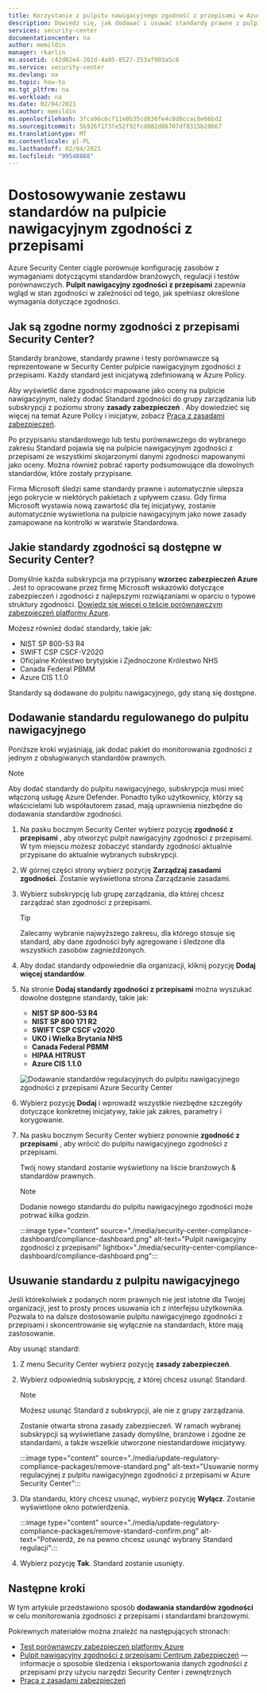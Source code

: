 ```yaml
---
title: Korzystanie z pulpitu nawigacyjnego zgodność z przepisami w Azure Security Center
description: Dowiedz się, jak dodawać i usuwać standardy prawne z pulpitu nawigacyjnego zgodność z przepisami w Security Center
services: security-center
documentationcenter: na
author: memildin
manager: rkarlin
ms.assetid: c42d02e4-201d-4a95-8527-253af903a5c6
ms.service: security-center
ms.devlang: na
ms.topic: how-to
ms.tgt_pltfrm: na
ms.workload: na
ms.date: 02/04/2021
ms.author: memildin
ms.openlocfilehash: 3fca96c6cf11e0b35cd830fe4c0d8ccac8e66bd2
ms.sourcegitcommit: 5b926f173fe52f92fcd882d86707df8315b28667
ms.translationtype: MT
ms.contentlocale: pl-PL
ms.lasthandoff: 02/04/2021
ms.locfileid: "99548868"
---
```

# <a name="customize-the-set-of-standards-in-your-regulatory-compliance-dashboard"></a>Dostosowywanie zestawu standardów na pulpicie nawigacyjnym zgodności z przepisami

Azure Security Center ciągle porównuje konfigurację zasobów z wymaganiami dotyczącymi standardów branżowych, regulacji i testów porównawczych. **Pulpit nawigacyjny zgodności z przepisami** zapewnia wgląd w stan zgodności w zależności od tego, jak spełniasz określone wymagania dotyczące zgodności.


## <a name="how-are-regulatory-compliance-standards-represented-in-security-center"></a>Jak są zgodne normy zgodności z przepisami Security Center?

Standardy branżowe, standardy prawne i testy porównawcze są reprezentowane w Security Center pulpicie nawigacyjnym zgodności z przepisami. Każdy standard jest inicjatywą zdefiniowaną w Azure Policy.

Aby wyświetlić dane zgodności mapowane jako oceny na pulpicie nawigacyjnym, należy dodać Standard zgodności do grupy zarządzania lub subskrypcji z poziomu strony **zasady zabezpieczeń** . Aby dowiedzieć się więcej na temat Azure Policy i inicjatyw, zobacz [Praca z zasadami zabezpieczeń](tutorial-security-policy.md).

Po przypisaniu standardowego lub testu porównawczego do wybranego zakresu Standard pojawia się na pulpicie nawigacyjnym zgodności z przepisami ze wszystkimi skojarzonymi danymi zgodności mapowanymi jako oceny. Można również pobrać raporty podsumowujące dla dowolnych standardów, które zostały przypisane.

Firma Microsoft śledzi same standardy prawne i automatycznie ulepsza jego pokrycie w niektórych pakietach z upływem czasu. Gdy firma Microsoft wystawia nową zawartość dla tej inicjatywy, zostanie automatycznie wyświetlona na pulpicie nawigacyjnym jako nowe zasady zamapowane na kontrolki w warstwie Standardowa.


## <a name="what-regulatory-compliance-standards-are-available-in-security-center"></a>Jakie standardy zgodności są dostępne w Security Center?

Domyślnie każda subskrypcja ma przypisany **wzorzec zabezpieczeń Azure** . Jest to opracowane przez firmę Microsoft wskazówki dotyczące zabezpieczeń i zgodności z najlepszymi rozwiązaniami w oparciu o typowe struktury zgodności. [Dowiedz się więcej o teście porównawczym zabezpieczeń platformy Azure](../security/benchmarks/introduction.md).

Możesz również dodać standardy, takie jak:

- NIST SP 800-53 R4
- SWIFT CSP CSCF-V2020
- Oficjalne Królestwo brytyjskie i Zjednoczone Królestwo NHS
- Canada Federal PBMM
- Azure CIS 1.1.0

Standardy są dodawane do pulpitu nawigacyjnego, gdy staną się dostępne.


## <a name="add-a-regulatory-standard-to-your-dashboard"></a>Dodawanie standardu regulowanego do pulpitu nawigacyjnego

Poniższe kroki wyjaśniają, jak dodać pakiet do monitorowania zgodności z jednym z obsługiwanych standardów prawnych.

> [!NOTE]
> Aby dodać standardy do pulpitu nawigacyjnego, subskrypcja musi mieć włączoną usługę Azure Defender. Ponadto tylko użytkownicy, którzy są właścicielami lub współautorem zasad, mają uprawnienia niezbędne do dodawania standardów zgodności. 

1. Na pasku bocznym Security Center wybierz pozycję **zgodność z przepisami** , aby otworzyć pulpit nawigacyjny zgodności z przepisami. W tym miejscu możesz zobaczyć standardy zgodności aktualnie przypisane do aktualnie wybranych subskrypcji.   

1. W górnej części strony wybierz pozycję **Zarządzaj zasadami zgodności**. Zostanie wyświetlona strona Zarządzanie zasadami.

1. Wybierz subskrypcję lub grupę zarządzania, dla której chcesz zarządzać stan zgodności z przepisami. 

    > [!TIP]
    > Zalecamy wybranie najwyższego zakresu, dla którego stosuje się standard, aby dane zgodności były agregowane i śledzone dla wszystkich zasobów zagnieżdżonych. 

1. Aby dodać standardy odpowiednie dla organizacji, kliknij pozycję **Dodaj więcej standardów**. 

1. Na stronie **Dodaj standardy zgodności z przepisami** można wyszukać dowolne dostępne standardy, takie jak:

    - **NIST SP 800-53 R4**
    - **NIST SP 800 171 R2**
    - **SWIFT CSP CSCF v2020**
    - **UKO i Wielka Brytania NHS**
    - **Canada Federal PBMM**
    - **HIPAA HITRUST**
    - **Azure CIS 1.1.0**
    
    ![Dodawanie standardów regulacyjnych do pulpitu nawigacyjnego zgodności z przepisami Azure Security Center](./media/update-regulatory-compliance-packages/dynamic-regulatory-compliance-additional-standards.png)

1. Wybierz pozycję **Dodaj** i wprowadź wszystkie niezbędne szczegóły dotyczące konkretnej inicjatywy, takie jak zakres, parametry i korygowanie.

1. Na pasku bocznym Security Center wybierz ponownie **zgodność z przepisami** , aby wrócić do pulpitu nawigacyjnego zgodności z przepisami.

    Twój nowy standard zostanie wyświetlony na liście branżowych & standardów prawnych. 

    > [!NOTE]
    > Dodanie nowego standardu do pulpitu nawigacyjnego zgodności może potrwać kilka godzin.

    :::image type="content" source="./media/security-center-compliance-dashboard/compliance-dashboard.png" alt-text="Pulpit nawigacyjny zgodności z przepisami" lightbox="./media/security-center-compliance-dashboard/compliance-dashboard.png":::

## <a name="removing-a-standard-from-your-dashboard"></a>Usuwanie standardu z pulpitu nawigacyjnego

Jeśli którekolwiek z podanych norm prawnych nie jest istotne dla Twojej organizacji, jest to prosty proces usuwania ich z interfejsu użytkownika. Pozwala to na dalsze dostosowanie pulpitu nawigacyjnego zgodności z przepisami i skoncentrowanie się wyłącznie na standardach, które mają zastosowanie.

Aby usunąć standard:

1. Z menu Security Center wybierz pozycję **zasady zabezpieczeń**.

1. Wybierz odpowiednią subskrypcję, z której chcesz usunąć Standard.

    > [!NOTE]
    > Możesz usunąć Standard z subskrypcji, ale nie z grupy zarządzania. 

    Zostanie otwarta strona zasady zabezpieczeń. W ramach wybranej subskrypcji są wyświetlane zasady domyślne, branżowe i zgodne ze standardami, a także wszelkie utworzone niestandardowe inicjatywy.

    :::image type="content" source="./media/update-regulatory-compliance-packages/remove-standard.png" alt-text="Usuwanie normy regulacyjnej z pulpitu nawigacyjnego zgodności z przepisami w Azure Security Center":::

1. Dla standardu, który chcesz usunąć, wybierz pozycję **Wyłącz**. Zostanie wyświetlone okno potwierdzenia.

    :::image type="content" source="./media/update-regulatory-compliance-packages/remove-standard-confirm.png" alt-text="Potwierdź, że na pewno chcesz usunąć wybrany Standard regulacji":::

1. Wybierz pozycję **Tak**. Standard zostanie usunięty. 


## <a name="next-steps"></a>Następne kroki

W tym artykule przedstawiono sposób **dodawania standardów zgodności** w celu monitorowania zgodności z przepisami i standardami branżowymi.

Pokrewnych materiałów można znaleźć na następujących stronach:

- [Test porównawczy zabezpieczeń platformy Azure](../security/benchmarks/introduction.md)
- [Pulpit nawigacyjny zgodności z przepisami Centrum zabezpieczeń](security-center-compliance-dashboard.md) — informacje o sposobie śledzenia i eksportowania danych zgodności z przepisami przy użyciu narzędzi Security Center i zewnętrznych
- [Praca z zasadami zabezpieczeń](tutorial-security-policy.md)